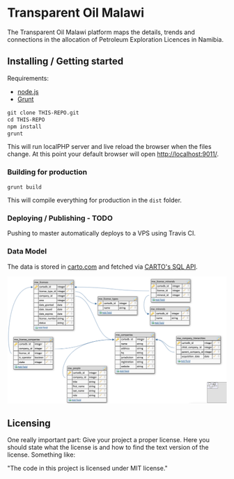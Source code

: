 # Transparent Oil Malawi

The Transparent Oil Malawi platform maps the details, trends and connections in the allocation of Petroleum Exploration Licences in Namibia.

## Installing / Getting started

Requirements:

* [node.js](https://nodejs.org/en/)
* [Grunt](http://gruntjs.com/getting-started)

```shell
git clone THIS-REPO.git
cd THIS-REPO
npm install
grunt
```

This will run localPHP server and live reload the browser when the files change. At this point your default browser will open [http://localhost:9011/](http://localhost:9011/).

### Building for production

```shell
grunt build
```

This will compile everything for production in the `dist` folder.


### Deploying / Publishing - TODO

Pushing to master automatically deploys to a VPS using Travis CI.

### Data Model
The data is stored in [carto.com](http://carto.com) and fetched via [CARTO's SQL API](https://carto.com/docs/carto-engine/sql-api/).

![alt tag](images/data-model.png "The data model.")


## Licensing

One really important part: Give your project a proper license. Here you should
state what the license is and how to find the text version of the license.
Something like:

"The code in this project is licensed under MIT license."

